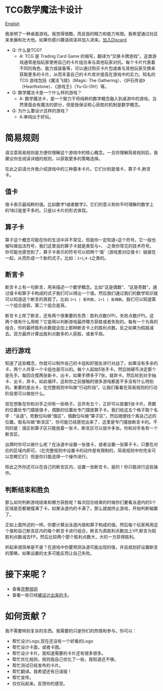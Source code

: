 # TCG数学魔法卡设计

[English](/README.md)

我发明了一种桌面游戏。我觉得很酷，而且我的精力和能力有限。我希望通过社区来发展和壮大他。如果你感兴趣请阅读并加入进来。[加入Discard](https://discord.gg/9xUGkcg3)

- Q: 什么是TCG?
  -  A: TCG 是 Trading Card Game 的缩写，翻译为“交换卡牌游戏”。这类游戏通常是指玩家使用自己的卡片组合来与其他玩家对抗。每个卡片代表着不同的角色、能力或装备等，可以通过购买卡片包或者与其他玩家交换来获取更多的卡片，从而丰富自己的卡片库并提高在游戏中的实力。知名的 TCG 游戏包括《魔法飞球》（Magic: The Gathering）、《炉石传说》（Hearthstone）、《游戏王》（Yu-Gi-Oh!）等。
- Q: 数学魔法卡是一个什么样的游戏？
  - A: 数学魔法卡，是一个致力于将纯粹的数学概念融入到桌游中的游戏。当然里面会有魔法的部分，但是我保证核心获胜的机制是数学概念。
- Q: 为什么要设计这样的游戏？
  - A:单纯出于好玩。

# 简易规则
请注意简易规则是方便你理解这个游戏中的核心概念。一旦你理解简易规则后，我建议你去阅读详细的规则，以获取更多的策略选择。

在此之前请允许我介绍游戏中的三种基本卡片。它们分别是值卡，算子卡,断言卡。
## 值卡
值卡表示最纯粹的值。比如数字1或者数字2。它们的意义和你平时理解的数学上的1和2是差不多的。只是以卡片的形式体现。
## 算子卡
算子这个概念可能在你的生活中并不常见，但是你一定知道`+`这个符号。它一般也被叫做加法符号，我们这里说的算子卡就是类型与`+`、`-`之类你常见的技术符号。你可能也感觉到了，算子卡表示的符号可以把两个‘值’（游戏里对应值卡）链接在一起，从而形成一个新的式子。比如：`1+1`,`4-3`之类的。
## 断言卡
断言卡上有一句断言，用来描述一个数学概念。比如“这是偶数”、“这是奇数”。通过值卡和算子卡构成的式子我们可以得出一个值。然后我们通过我们的数学知识就可以知道这个断言的真假了。比如 `1+1 | 是奇数`，`1+1 | 是偶数`。我们可以知道第一个组合是假，第二个组合是真。

断言卡上除了断言，还有两个很重要的东西：胜利点数(VP)，失败点数(FP)。这两个值有什么用呢？它是用以判断游戏最终哪方获胜或者失败的。每有一个为真的组合，你的最终胜利点数就会加上那种断言卡上的胜利点数。反之如果为假就减去。双方最终计算出胜利点数多的人获胜，或者平局。

## 进行游戏
知道了这些概念，你就可以制作自己的卡组和好朋友进行对战了。如果没有多余的卡，两个人共享一个卡组也是可以的。每个人起始5张手卡。然后抛硬币决定那个是先手。每回合摸两张新卡，出卡，如果手牌多于7张，就弃卡。然后轮到对手抽卡、出卡，弃卡。如此循环，这和你之前接触的很多游戏都差不多没有什么特别的。重要的是出卡，在完整规则中叫做“行动阶段”。让我们看看在简易规则的行动阶段里可以做些什么。

现在想象在你和对手之间有一些格子。总共有五个，正好可以放置5张卡片。奇数的位置处专门摆放值卡，偶数的位置处专门摆放算子卡。我们给这五个格子取个名字：“泳道”。奇数位叫做“值区”，偶数位叫做“算子区”。然后随便找个离自己近的位置。取名叫做“断言区”，你可能已经感觉出来了，这里是专门摆放断言卡的。不同的是：值区和算子区只能放着一张卡，断言区可以放许多张。你和对手各有一个断言区。

出牌时你可以做什么呢？在泳道中设置一张值卡，或者设置一张算子卡。只要在对应的区域内即可。（在完整规则中设置卡的动作是有限制的，简易规则中你完全可以忽略它们）但是你只能选择一个操作进行。

除此之外你还可以在自己的断言区内，设置一张断言卡。是的！你只能进行这些操作。

## 判断结束和胜负
那么如何判断游戏结束和哪方获胜呢？每次回合结束的时候你们要看泳道内的5个区域是否都被摆满了卡。如果泳道内的卡满了。那么就就终止游戏，开始判断输赢了。

正如上面所述的一样。你要计算出泳道内值和算子构成的值。然后每个玩家再用这个值和自己断言区内的每个断言卡进行组合，断言为真胜利点数加上VP,断言为假胜利点数减去FP。然后比较两个那个胜利点数大，大的一方获得胜利。

听起来很简单是不是？在游戏中你要预测泳道可能出现的值，并且规划好设置断言的策略，如果设置的太多可能反而让自己失败。

# 接下来呢？

- 查看[完整规则](rule/Full_Rule_CN.md)
- 查看一些已经[被设计出来的卡](cards/List_CN.md)。

# 如何贡献？
我不需要特别复杂的东西。我需要的只是你们的热情和参与。你可以：
- 帮忙设计Logo,现在还没有一个好看的Logo
- 帮忙设计卡面，或者卡图。
- 帮忙设计卡片。我知道需要的卡片还有很多很多。
- 帮忙优化规则，规则我自己优化了一些，我知道还不够。
- 帮忙测试已经发布的卡片。
- 帮忙翻译。我希望还有日语版！
- 帮忙宣传。
- 仅仅玩起来。反馈你的感受。